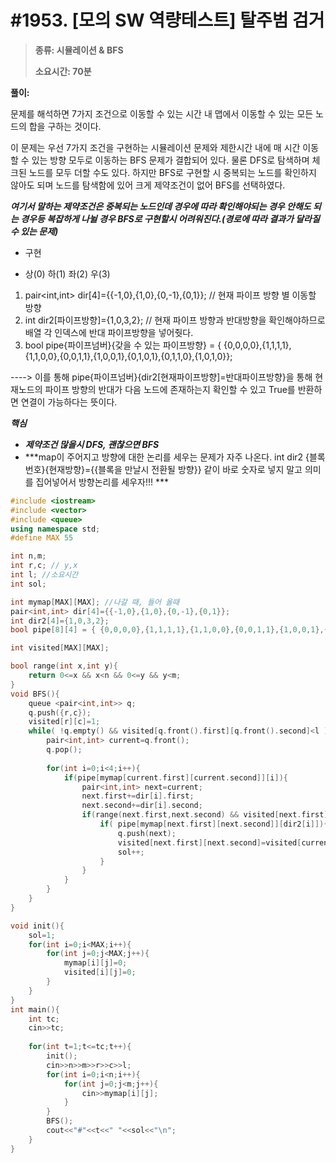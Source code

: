 # #1953. [모의 SW 역량테스트] 탈주범 검거

> [문제]: https://swexpertacademy.com/main/code/problem/problemDetail.do?contestProbId=AV5PpLlKAQ4DFAUq
>
> **종류: 시뮬레이션 & BFS**
>
> **소요시간: 70분**

**풀이:**

문제를 해석하면 7가지 조건으로 이동할 수 있는 시간 내 맵에서 이동할 수 있는 모든 노드의 합을 구하는 것이다.

이 문제는 우선 7가지 조건을 구현하는 시뮬레이션 문제와 제한시간 내에 매 시간 이동할 수 있는 방향 모두로 이동하는 BFS 문제가 결합되어 있다. 물론 DFS로 탐색하며 체크된 노드를 모두 더할 수도 있다. 하지만 BFS로 구현할 시 중복되는 노드를 확인하지 않아도 되며 노드를 탐색함에 있어 크게 제약조건이 없어 BFS를 선택하였다. 

***여기서 말하는 제약조건은 중복되는 노드인데 경우에 따라 확인해야되는 경우 안해도 되는 경우등 복잡하게 나뉠 경우 BFS로 구현할시 어려워진다.(경로에 따라 결과가 달라질 수 있는 문제)***

- 구현

-  상(0) 하(1) 좌(2) 우(3)

  1. pair<int,int> dir[4]={{-1,0},{1,0},{0,-1},{0,1}}; // 현재 파이프 방향 별 이동할 방향
  2. int dir2[파이프방향]={1,0,3,2}; // 현재 파이프 방향과 반대방향을 확인해야하므로 배열 각 인덱스에 반대 파이프방향을 넣어줫다.
  3. bool pipe{파이프넘버}{갖을 수 있는 파이프방향} = { {0,0,0,0},{1,1,1,1},{1,1,0,0},{0,0,1,1},{1,0,0,1},{0,1,0,1},{0,1,1,0},{1,0,1,0}};

  ----> 이를 통해 pipe{파이프넘버}{dir2[현재파이프방향]=반대파이프방향}을 통해 현재노드의 파이프 방향의 반대가 다음 노드에 존재하는지 확인할 수 있고 True를 반환하면 연결이 가능하다는 뜻이다.

***핵심***

- ***제약조건 많을시 DFS, 괜찮으면 BFS***
- ***map이 주어지고 방향에 대한 논리를 세우는 문제가 자주 나온다. int dir2 {블록번호}{현재방향}={{블록을 만날시 전환될 방향}} 같이 바로 숫자로 넣지 말고 의미를 집어넣어서 방향논리를 세우자!!! *** 

```c++
#include <iostream>
#include <vector>
#include <queue>
using namespace std;
#define MAX 55

int n,m;
int r,c; // y,x
int l; //소요시간
int sol;

int mymap[MAX][MAX]; //나갈 때, 들어 올때
pair<int,int> dir[4]={{-1,0},{1,0},{0,-1},{0,1}};
int dir2[4]={1,0,3,2};
bool pipe[8][4] = { {0,0,0,0},{1,1,1,1},{1,1,0,0},{0,0,1,1},{1,0,0,1},{0,1,0,1},{0,1,1,0},{1,0,1,0}};

int visited[MAX][MAX];

bool range(int x,int y){
    return 0<=x && x<n && 0<=y && y<m;
}
void BFS(){
    queue <pair<int,int>> q;
    q.push({r,c});
    visited[r][c]=1;
    while( !q.empty() && visited[q.front().first][q.front().second]<l ){
        pair<int,int> current=q.front();
        q.pop();
        
        for(int i=0;i<4;i++){
            if(pipe[mymap[current.first][current.second]][i]){
                pair<int,int> next=current;
                next.first+=dir[i].first;
                next.second+=dir[i].second;
                if(range(next.first,next.second) && visited[next.first][next.second]==0){
                    if( pipe[mymap[next.first][next.second]][dir2[i]]){
                        q.push(next);
                        visited[next.first][next.second]=visited[current.first][current.second]+1;
                        sol++;
                    }
                }
            }
        }
    }
}

void init(){
    sol=1;
    for(int i=0;i<MAX;i++){
        for(int j=0;j<MAX;j++){
            mymap[i][j]=0;
            visited[i][j]=0;
        }
    }
}
int main(){
    int tc;
    cin>>tc;
  
    for(int t=1;t<=tc;t++){
        init();
        cin>>n>>m>>r>>c>>l;
        for(int i=0;i<n;i++){
            for(int j=0;j<m;j++){
                cin>>mymap[i][j];
            }
        }
        BFS();
        cout<<"#"<<t<<" "<<sol<<"\n";
    }
}
```

